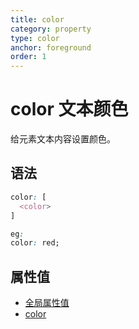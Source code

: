 ```yaml
---
title: color
category: property
type: color
anchor: foreground
order: 1
---
```


# color 文本颜色

给元素文本内容设置颜色。

## 语法

```css
color: [
  <color>
]

eg:
color: red;
```

## 属性值

* [全局属性值](/front-end/CSS/values#anchor-值类型)
* [color](/front-end/CSS/values#anchor-值类型)
